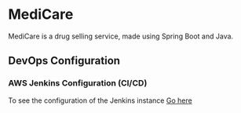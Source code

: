 # MediCare
MediCare is a drug selling service, made using Spring Boot and Java.

## DevOps Configuration
### AWS Jenkins Configuration (CI/CD)
To see the configuration of the Jenkins instance [Go here](CI_CD_Server.md)